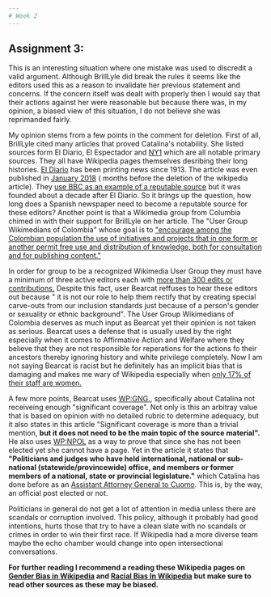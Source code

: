 ```yaml
---
# Week 2
---
```

## Assignment 3: 

   This is an interesting situation where one mistake was used to discredit a valid argument. Although BrillLyle did break the rules it seems like the editors used this as a reason to invalidate her previous statement and concerns. If the concern itself was dealt with properly then I would say that their actions against her were reasonable but because there was, in my opinion, a biased view of this situation, I do not believe she was reprimanded fairly. 
   
   My opinion stems from a few points in the comment for deletion. First of all, BrillLyle cited many articles that proved Catalina's notability. She listed sources form El Diario, El Espectador and [NY1](https://en.wikipedia.org/wiki/NY1) which are all notable primary sources. They all have Wikipedia pages themselves desribing their long histories. [El Diario](https://en.wikipedia.org/wiki/El_Diario_La_Prensa) has been printing news since 1913. The article was even published in [January 2018](https://eldiariony.com/2018/01/28/catalina-cruz-uno-nunca-sabe-las-vueltas-que-da-la-vida/) ( months before the deletion of the wikipedia article). They [use BBC as an example of a reputable source](https://en.wikipedia.org/wiki/Wikipedia:Identifying_reliable_sources) but it was founded about a decade after El Diario. So it brings up the question, how long does a Spanish newspaper need to become a reputable source for these editors?
 Another point is that a Wikimedia group from Columbia chimed in with their support for BrillLyle on her article. The "User Group Wikimedians of Colombia" whose goal is to ["encourage among the Colombian population the use of initiatives and projects that in one form or another permit free use and distribution of knowledge, both for consultation and for publishing content."](https://meta.wikimedia.org/wiki/Affiliations_Committee/Resolutions/Wikimedistas_de_Colombia_User_Group_-_June_2014)
 
 In order for  group to be a recognized Wikimedia User Group they must have a minimum of three active editors each with [more than 300 edits or contributions.](https://meta.wikimedia.org/wiki/Wikimedia_user_groups/Requirements) Despite this fact, user Bearcat reffuses to hear these editors out because " it is not our role to help them rectify that by creating special carve-outs from our inclusion standards just because of a person's gender or sexuality or ethnic background". The User Group Wikimedians of Colombia deserves as much input as Bearcat yet their opinion is not taken as serious. Bearcat uses a defense that is usually used by the right especially when it comes to Affirmative Action and Welfare where they believe that they are not responsible for reperations for the actions fo their ancestors thereby ignoring history and white privilege completely. Now I am not saying Bearcat is racist but he definitely has an implicit bias that is damaging and makes me wary of Wikipedia especially when [only 17% of their staff are women.](https://www.theguardian.com/artanddesign/2018/mar/15/wikipedia-edit-a-thon-women-arts) 
 
A few more points, Bearcat uses [WP:GNG.](https://en.wikipedia.org/wiki/Wikipedia:Notability#General_notability_guideline), specifically about Catalina not receiveing enough "significant coverage". Not only is this an arbitray value that is based on opinion with no detailed rubric to determine adequacy, but it also states in this article "Significant coverage is more than a trivial mention, **but it does not need to be the main topic of the source material".** He also uses [WP:NPOL](https://en.wikipedia.org/wiki/Wikipedia:Notability_(people)#Politicians_and_judges) as a way to prove that since she has not been elected yet she cannot have a page. Yet in the article it states that **"Politicians and judges who have held international, national or sub-national (statewide/provincewide) office, and members or former members of a national, state or provincial legislature."** which Catalina has done before as an [Assistant Attorney General to Cuomo](https://en.wikipedia.org/wiki/United_States_Assistant_Attorney_General). This is, by the way, an official post elected or not. 

Politicians in general do not get a lot of attention in media unless there are scandals or corruption involved. This policy, although it probably had good intentions, hurts those that try to have a clean slate with no scandals or crimes in order to win their first race. If Wikipedia had a more diverse team maybe the echo chamber would change into open intersectional conversations.

**For further reading I recommend a reading these Wikipedia pages on [Gender Bias in Wikipedia](https://en.wikipedia.org/wiki/Gender_bias_on_Wikipedia) and [Racial Bias In Wikipedia](https://en.wikipedia.org/wiki/Racial_bias_on_Wikipedia) but make sure to read other sources as these may be biased.**
